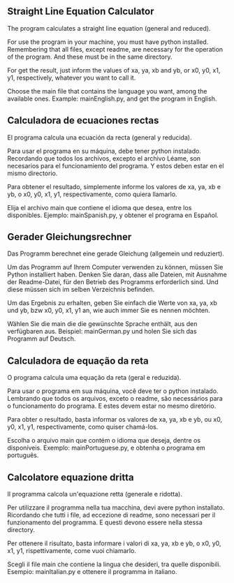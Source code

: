 ## Straight Line Equation Calculator

The program calculates a straight line equation (general and reduced).

For use the program in your machine, you must have python installed. Remembering that all files, except readme, are necessary for the operation of the program. And these must be in the same directory.

For get the result, just inform the values of xa, ya, xb and yb, or x0, y0, x1, y1, respectively, whatever you want to call it.

Choose the main file that contains the language you want, among the available ones. Example: mainEnglish.py, and get the program in English.

## Calculadora de ecuaciones rectas

El programa calcula una ecuación da recta (general y reducida).

Para usar el programa en su máquina, debe tener python instalado. Recordando que todos los archivos, excepto el archivo Léame, son necesarios para el funcionamiento del programa. Y estos deben estar en el mismo directorio.

Para obtener el resultado, simplemente informe los valores de xa, ya, xb e yb, o x0, y0, x1, y1, respectivamente, como quiera llamarlo.

Elija el archivo main que contiene el idioma que desea, entre los disponibles. Ejemplo: mainSpanish.py, y obtener el programa en Español.

## Gerader Gleichungsrechner

Das Programm berechnet eine gerade Gleichung (allgemein und reduziert).

Um das Programm auf Ihrem Computer verwenden zu können, müssen Sie Python installiert haben. Denken Sie daran, dass alle Dateien, mit Ausnahme der Readme-Datei, für den Betrieb des Programms erforderlich sind. Und diese müssen sich im selben Verzeichnis befinden.

Um das Ergebnis zu erhalten, geben Sie einfach die Werte von xa, ya, xb und yb, bzw x0, y0, x1, y1 an, wie auch immer Sie es nennen möchten.

Wählen Sie die main die die gewünschte Sprache enthält, aus den verfügbaren aus. Beispiel: mainGerman.py und holen Sie sich das Programm auf Deutsch.

## Calculadora de equação da reta

O programa calcula uma equação da reta (geral e reduzida).

Para usar o programa em sua máquina, você deve ter o python instalado. Lembrando que todos os arquivos, exceto o readme, são necessários para o funcionamento do programa. E estes devem estar no mesmo diretório.

Para obter o resultado, basta informar os valores de xa, ya, xb e yb, ou x0, y0, x1, y1, respectivamente, como quiser chamá-los.

Escolha o arquivo main que contém o idioma que deseja, dentre os disponíveis. Exemplo: mainPortuguese.py, e obtenha o programa em português.

## Calcolatore equazione dritta

Il programma calcola un'equazione retta (generale e ridotta).

Per utilizzare il programma nella tua macchina, devi avere python installato. Ricordando che tutti i file, ad eccezione di readme, sono necessari per il funzionamento del programma. E questi devono essere nella stessa directory.

Per ottenere il risultato, basta informare i valori di xa, ya, xb e yb, o x0, y0, x1, y1, rispettivamente, come vuoi chiamarlo.

Scegli il file main che contiene la lingua che desideri, tra quelle disponibili. Esempio: mainItalian.py e ottenere il programma in italiano.
